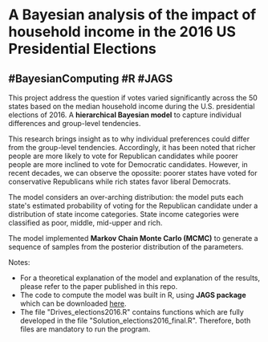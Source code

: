 # A Bayesian analysis of the impact of household income in the 2016 US Presidential Elections
## #BayesianComputing #R #JAGS 

This project address the question if votes varied significantly across the 50 states based on the median household income 
during the U.S. presidential elections of 2016. A **hierarchical Bayesian model** to capture individual differences and group-level tendencies. 

This research brings insight as to why individual preferences could differ from the group-level tendencies. 
Accordingly, it has been noted that richer people are more likely to vote for Republican candidates while poorer people are more inclined to vote for Democratic candidates. 
However, in recent decades, we can observe the opossite: poorer states have voted for conservative Republicans while rich states favor liberal Democrats. 

The model considers an over-arching distribution: the model puts each state's estimated probability of voting for the Republican candidate 
under a distribution of state income categories. State income categories were classified as poor, middle, mid-upper and rich. 

The model implemented **Markov Chain Monte Carlo (MCMC)** to generate a sequence of samples from the posterior distribution of the parameters. 

Notes:
- For a theoretical explanation of the model and explanation of the results, please refer to the paper published in this repo. 
- The code to compute the model was built in R, using **JAGS package** which can be downloaded [here](https://sourceforge.net/projects/mcmc-jags/files/JAGS/4.x/Mac%20OS%20X/JAGS-4.3.0.dmg/download).
- The file "Drives_elections2016.R" contains functions which are fully developed in the file "Solution_elections2016_final.R". Therefore, both files are mandatory to run the program.
